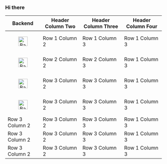 ### Hi there 

| Backend | Header Column Two | Header Column Three | Header Column Four |
|-------------------|-------------------|---------------------|--------------------|
|<p align="center"><img src="https://cdn.worldvectorlogo.com/logos/django.svg" alt="Backend1" width="30" height="30"/></p>| Row 1 Column 2 | Row 1 Column 3 | Row 1 Column 3 |
|<p align="center"><img src="https://cdn.worldvectorlogo.com/logos/flask.svg" alt="Backend2" width="30" height="30"/></p>| Row 2 Column 2 | Row 2 Column 3 | Row 1 Column 3 |
|<p align="center"><img src="https://cdn.worldvectorlogo.com/logos/fastapi.svg" alt="Backend3" width="30" height="30"/></p>| Row 3 Column 2 | Row 3 Column 3 | Row 1 Column 3 |
|<p align="center"><img src="[[https://streamlit.io/images/brand/streamlit-logo-primary-colormark-darktext.png](https://streamlit.io/images/brand/streamlit-mark-color.png)" alt="Backend4" width="30" height="30"/></p>| Row 3 Column 2 | Row 3 Column 3 | Row 1 Column 3 |
| Row 3 Column 2 | Row 3 Column 2 | Row 3 Column 3 | Row 1 Column 3 |
| Row 3 Column 2 | Row 3 Column 2 | Row 3 Column 3 | Row 1 Column 3 |
| Row 3 Column 2 | Row 3 Column 2 | Row 3 Column 3 | Row 1 Column 3 |
